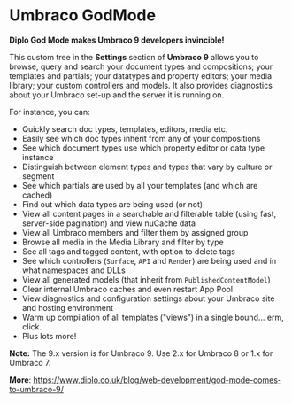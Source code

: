 # Umbraco GodMode
**Diplo God Mode makes Umbraco 9 developers invincible!**

This custom tree in the **Settings** section of **Umbraco 9** allows you to browse, query and search your document types and compositions; your templates and partials; your datatypes and property editors; your media library; your custom controllers and models. It also provides diagnostics about your Umbraco set-up and the server it is running on.

For instance, you can:

* Quickly search doc types, templates, editors, media etc.
* Easily see which doc types inherit from any of your compositions
* See which document types use which property editor or data type instance
* Distinguish between element types and types that vary by culture or segment
* See which partials are used by all your templates (and which are cached)
* Find out which data types are being used (or not)
* View all content pages in a searchable and filterable table (using fast, server-side pagination) and view nuCache data
* View all Umbraco members and filter them by assigned group
* Browse all media in the Media Library and filter by type
* See all tags and tagged content, with option to delete tags
* See which controllers (`Surface`, `API` and `Render`) are being used and in what namespaces and DLLs
* View all generated models (that inherit from `PublishedContentModel`)
* Clear internal Umbraco caches and even restart App Pool
* View diagnostics and configuration settings about your Umbraco site and hosting environment
* Warm up compilation of all templates ("views") in a single bound... erm, click.
* Plus lots more!

**Note:** The 9.x version is for Umbraco 9. Use 2.x for Umbraco 8 or 1.x for Umbraco 7.

**More**: https://www.diplo.co.uk/blog/web-development/god-mode-comes-to-umbraco-9/